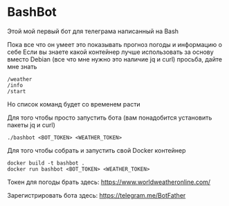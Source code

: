 # BashBot

Этой мой первый бот для телеграма написанный на Bash

Пока все что он умеет это показывать прогноз погоды и информацию о себе
Если вы знаете какой контейнер лучше использовать за основу вместо Debian (все что мне нужно это наличие jq и curl) просьба, дайте мне знать

```
/weather
/info
/start
```

Но список команд будет со временем расти

Для того чтобы просто запустить бота (вам понадобится установить пакеты jq и curl)

```
./bashbot <BOT_TOKEN> <WEATHER_TOKEN>
```

Для того чтобы собрать и запустить свой Docker контейнер

```
docker build -t bashbot .
docker run bashbot <BOT_TOKEN> <WEATHER_TOKEN>
```


Токен для погоды брать здесь: https://www.worldweatheronline.com/

Зарегистрировать бота здесь: https://telegram.me/BotFather

